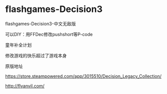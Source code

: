 # flashgames-Decision3
flashgames-Decision3-中文无敌版

可以DIY：用FFDec修改pushshort等P-code

童年补全计划

修改游戏的快乐超过了游戏本身

原版地址

https://store.steampowered.com/app/3015510/Decision_Legacy_Collection/

http://flyanvil.com/
